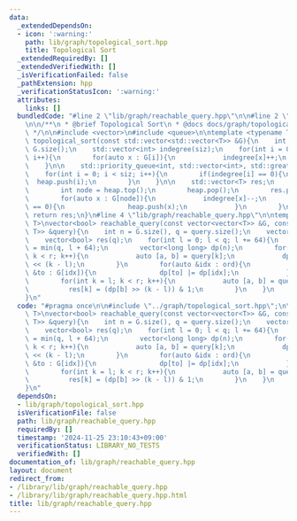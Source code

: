 ```yaml
---
data:
  _extendedDependsOn:
  - icon: ':warning:'
    path: lib/graph/topological_sort.hpp
    title: Topological Sort
  _extendedRequiredBy: []
  _extendedVerifiedWith: []
  _isVerificationFailed: false
  _pathExtension: hpp
  _verificationStatusIcon: ':warning:'
  attributes:
    links: []
  bundledCode: "#line 2 \"lib/graph/reachable_query.hpp\"\n\n#line 2 \"lib/graph/topological_sort.hpp\"\
    \n\n/**\n * @brief Topological Sort\n * @docs docs/graph/topological_sort.md\n\
    \ */\n\n#include <vector>\n#include <queue>\n\ntemplate <typename T>\nstd::vector<T>\
    \ topological_sort(const std::vector<std::vector<T>> &G){\n    int siz = (int)\
    \ G.size();\n    std::vector<int> indegree(siz);\n    for(int i = 0; i < siz;\
    \ i++){\n        for(auto x : G[i]){\n            indegree[x]++;\n        }\n\
    \    }\n\n    std::priority_queue<int, std::vector<int>, std::greater<int>> heap;\n\
    \    for(int i = 0; i < siz; i++){\n        if(indegree[i] == 0){\n          \
    \  heap.push(i);\n        }\n    }\n\n    std::vector<T> res;\n    while(!heap.empty()){\n\
    \        int node = heap.top();\n        heap.pop();\n        res.push_back(node);\n\
    \        for(auto x : G[node]){\n            indegree[x]--;\n            if(indegree[x]\
    \ == 0){\n                heap.push(x);\n            }\n        }\n    }\n   \
    \ return res;\n}\n#line 4 \"lib/graph/reachable_query.hpp\"\n\ntemplate <typename\
    \ T>\nvector<bool> reachable_query(const vector<vector<T>> &G, const vector<pair<T,\
    \ T>> &query){\n    int n = G.size(), q = query.size();\n    vector<T> ord = topological_sort(G);\n\
    \    vector<bool> res(q);\n    for(int l = 0; l < q; l += 64){\n        int r\
    \ = min(q, l + 64);\n        vector<long long> dp(n);\n        for(int k = l;\
    \ k < r; k++){\n            auto [a, b] = query[k];\n            dp[a] |= 1LL\
    \ << (k - l);\n        }\n        for(auto &idx : ord){\n            for(auto\
    \ &to : G[idx]){\n                dp[to] |= dp[idx];\n            }\n        }\n\
    \        for(int k = l; k < r; k++){\n            auto [a, b] = query[k];\n  \
    \          res[k] = (dp[b] >> (k - l)) & 1;\n        }\n    }\n    return res;\n\
    }\n"
  code: "#pragma once\n\n#include \"../graph/topological_sort.hpp\";\n\ntemplate <typename\
    \ T>\nvector<bool> reachable_query(const vector<vector<T>> &G, const vector<pair<T,\
    \ T>> &query){\n    int n = G.size(), q = query.size();\n    vector<T> ord = topological_sort(G);\n\
    \    vector<bool> res(q);\n    for(int l = 0; l < q; l += 64){\n        int r\
    \ = min(q, l + 64);\n        vector<long long> dp(n);\n        for(int k = l;\
    \ k < r; k++){\n            auto [a, b] = query[k];\n            dp[a] |= 1LL\
    \ << (k - l);\n        }\n        for(auto &idx : ord){\n            for(auto\
    \ &to : G[idx]){\n                dp[to] |= dp[idx];\n            }\n        }\n\
    \        for(int k = l; k < r; k++){\n            auto [a, b] = query[k];\n  \
    \          res[k] = (dp[b] >> (k - l)) & 1;\n        }\n    }\n    return res;\n\
    }\n"
  dependsOn:
  - lib/graph/topological_sort.hpp
  isVerificationFile: false
  path: lib/graph/reachable_query.hpp
  requiredBy: []
  timestamp: '2024-11-25 23:10:43+09:00'
  verificationStatus: LIBRARY_NO_TESTS
  verifiedWith: []
documentation_of: lib/graph/reachable_query.hpp
layout: document
redirect_from:
- /library/lib/graph/reachable_query.hpp
- /library/lib/graph/reachable_query.hpp.html
title: lib/graph/reachable_query.hpp
---
```

